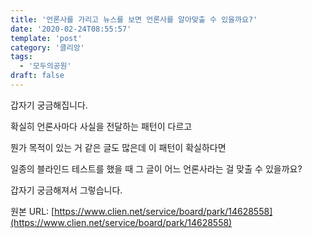 ```yaml
---
title: '언론사를 가리고 뉴스를 보면 언론사를 알아맞출 수 있을까요?'
date: '2020-02-24T08:55:57'
template: 'post'
category: '클리앙'
tags: 
  - '모두의공원'
draft: false
---
```


갑자기 궁금해집니다.

확실히 언론사마다 사실을 전달하는 패턴이 다르고

뭔가 목적이 있는 거 같은 글도 많은데 이 패턴이 확실하다면

일종의 블라인드 테스트를 했을 때 그 글이 어느 언론사라는 걸 맞출 수 있을까요?

갑자기 궁금해져서 그렇습니다.

원본 URL: [https://www.clien.net/service/board/park/14628558](https://www.clien.net/service/board/park/14628558)